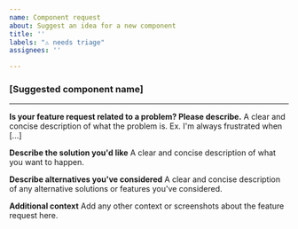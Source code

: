 ```yaml
---
name: Component request
about: Suggest an idea for a new component
title: ''
labels: "⚠️ needs triage"
assignees: ''

---
```


### [Suggested component name]

---

**Is your feature request related to a problem? Please describe.**
A clear and concise description of what the problem is. Ex. I'm always frustrated when [...]

**Describe the solution you'd like**
A clear and concise description of what you want to happen.

**Describe alternatives you've considered**
A clear and concise description of any alternative solutions or features you've considered.

**Additional context**
Add any other context or screenshots about the feature request here.
